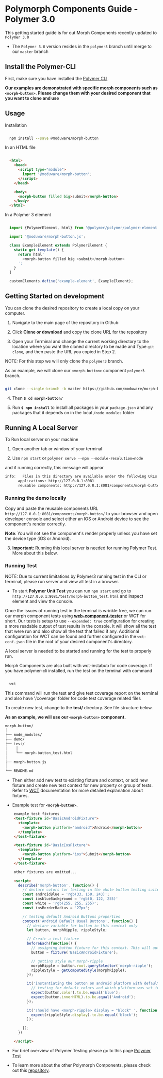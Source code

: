 # Polymorph Components Guide - Polymer 3.0

This getting started guide is for out Morph Components recently updated to `Polymer 3.0`

- The `Polymer 3.0` version resides in the `polymer3` branch until merge to our `master` branch

## Install the Polymer-CLI

First, make sure you have installed the [Polymer CLI](https://www.npmjs.com/package/polymer-cli).

**Our examples are demonstrated with specific morph components such as `<morph-button>`. Please change them with your desired component that you want to clone and use**

## Usage

Installation

```bash

  npm install --save @moduware/morph-button

```

In an HTML file

```html

  <html>
    <head>
      <script type="module">
        import '@moduware/morph-button';
      </script>
    </head>

    <body>
      <morph-button filled big>submit</morph-button>
    </body>
  </html>

```

In a Polymer 3 element

```javascript

  import {PolymerElement, html} from '@polymer/polymer/polymer-element.js';

  import '@moduware/morph-button.js';

  class ExampleElement extends PolymerElement {
    static get template() {
      return html'
        <morph-button filled big >submit</morph-button>
      ';
    }
  }

  customElements.define('example-element', ExampleElement);

```

## Getting Started on development

You can clone the desired repository to create a local copy on your computer.

  1. Navigate to the main page of the repository in Github

  2. Click **Clone or download** and copy the clone URL for the repository

  3. Open your Terminal and change the current working directory to the location where you want the cloned directory to be made and Type `git clone`, and then paste the URL you copied in Step 2.

  NOTE: For this step we will only clone the `polymer3` branch.

  As an example, we will clone our `<morph-button>` component `polymer3` branch.

  ```bash

  git clone --single-branch -b master https://github.com/moduware/morph-button.git

  ```

  4. Then **`$ cd morph-button/`**

  5. Run **`$ npm install`** to install all packages in your `package.json` and any packages that it depends on in the local `/node_modules` folder

## Running A Local Server

  To Run local server on your machine

  1. Open another tab  or window of your terminal

  2. Use `npm start` or `polymer serve --npm --module-resolution=node`

  and if running correctly, this message will appear

  ```bash
  info:   Files in this directory are available under the following URLs
        applications: http://127.0.0.1:8081
        reusable components: http://127.0.0.1:8081/components/morph-button/
  ```

### Running the demo locally

  Copy and paste the reusable components URL `http://127.0.0.1:8081/components/morph-button/` to your browser and open developer console and select either an IOS or Android device to see the component's render correctly.

  **Note**: You will not see the component's render properly unless you have set the device type (iOS or Android).

  3. **Important:** Running this local server is needed for running Polymer Test. More about this below.

### Running Test

NOTE: Due to current limitations by Polymer3 running test in the CLI or terminal, please run server and view all test in a browser.

- To start **Polymer Unit Test** you can run `npm start` and go to `http://127.0.0.1:8081/test/morph-button_test.html` and inspect element and view the console.

Once the issues of running test in the terminal is wrinkle free, we can run our morph component tests using [**web-component-tester**][WCT] or WCT for short. Our tests is setup to use `--expanded: true` configuration for creating a more readable output of test results in the console. It will show all the test that were run and also show all the test that failed if any. Additional configuration for WCT can be found and further configured in the `wct-conf.json` file in the root of your desired component's directory.

A local server is needed to be started and running for the test to properly run.

Morph Components are also built with wct-instabub for code coverage. If you have polymer-cli installed, run the test on the terminal with command 

```bash

  wct

```

This command will run the test and give test coverage report on the terminal and also have '/coverage' folder for code test coverage related files

To create new test, change to the **test/** directory. See file structure below.

  **As an example, we will use our `<morph-button>` component.**

  ```bash
  morph-button/
  │
  ├── node_modules/
  ├── demo/
  ├── test/
  │    │
  │    └── morph-button_test.html
  │
  ├── morph-button.js
  │
  └── README.md
  ```

  - Then either add new test to existing fixture and context, or add new fixture and create new test context for new property or group of tests. Refer to [WCT][WCT] documentation for more detailed explanation about fixtures.

  - Example test for **`<morph-button>`**.

```html
    example test fixtures
    <test-fixture id="BasicAndroidFixture">
      <template>
        <morph-button platform="android">Android</morph-button>
      </template>
    </test-fixture>

    <test-fixture id="BasicIosFixture">
      <template>
        <morph-button platform="ios">Submit</morph-button>
      </template>
    </test-fixture>

    other fixtures are omitted...

    <script>
      describe('morph-button', function() {
        // declare colors for testing in the whole button testing suite
        const androidBlue = 'rgb(33, 150, 243)';
        const iosblueBackground = 'rgb(0, 122, 255)'
        const white = 'rgb(255, 255, 255)';
        const iosBorderRadius = '27px';

        // testing default Android Buttons properties
        context('Android Default Usual Buttons', function() {
          // declare variable for button in this context only
          let button, morphRipple, rippleStyle;

          // Create a test fixture
          beforeEach(function() {
            // assigning button fixture for this context. This will automatically removed on the teardown phase of this test context
            button = fixture('BasicAndroidFixture');

            // getting style our morph-ripple
            morphRipple = button.root.querySelector('morph-ripple');
            rippleStyle = getComputedStyle(morphRipple);
          });

          it('instantiating the button on android platform with default properties works', function() {
            // testing for default colors and which platform was set in html markup
            expect(button.color).to.be.equal('blue');
            expect(button.innerHTML).to.be.equal('Android');
          });

          it('should have <morph-ripple> display = "block" ', function() {
            expect(rippleStyle.display).to.be.equal('block');
          });

        });
      })

    </script>
```

- For brief overview of Polymer Testing please go to this page [Polymer Test][Polymer Test]

- To learn more about the other Polymorph Components, please check out this [repository][Main Page].

[Main Page]: https://github.com/moduware/polymorph-components

[WCT]: https://github.com/Polymer/web-component-tester  

[Polymer Test]: https://www.polymer-project.org/3.0/docs/tools/tests
